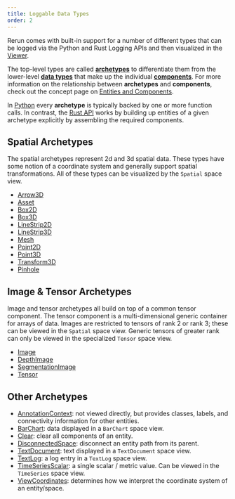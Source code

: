 ```yaml
---
title: Loggable Data Types
order: 2
---
```


Rerun comes with built-in support for a number of different types that can be logged via the Python and Rust Logging
APIs and then visualized in the [Viewer](viewer.md).

The top-level types are called [**archetypes**](data_types/archetypes.md) to differentiate them from the lower-level
[**data types**](data_types/datatypes.md) that make up the individual [**components**](data_types/components.md).
For more information on the relationship between **archetypes** and **components**, check out the concept page
on [Entities and Components](../concepts/entity-component.md).

In [Python](https://ref.rerun.io) every **archetype** is typically backed by one or more function calls. In
contrast, the [Rust API](https://docs.rs/rerun/) works by building up entities of a given archetype explicitly by
assembling the required components.

## Spatial **Archetypes**
The spatial archetypes represent 2d and 3d spatial data. These types have some notion of a coordinate system and
generally support spatial transformations. All of these types can be visualized by the `Spatial` space view.
* [Arrow3D](archetypes/arrows3d.md)
* [Asset](archetypes/asset3d.md)
* [Box2D](archetypes/boxes2d.md)
* [Box3D](archetypes/boxes3d.md)
* [LineStrip2D](archetypes/line_strips2d.md)
* [LineStrip3D](archetypes/line_strips3d.md)
* [Mesh](archetypes/mesh3d.md)
* [Point2D](archetypes/points2d.md)
* [Point3D](archetypes/points3d.md)
* [Transform3D](archetypes/transform3d.md)
* [Pinhole](archetypes/pinhole.md)

## Image & Tensor **Archetypes**
Image and tensor archetypes all build on top of a common tensor component. The tensor component is a multi-dimensional
generic container for arrays of data. Images are restricted to tensors of rank 2 or rank 3; these can be viewed in the
`Spatial` space view. Generic tensors of greater rank can only be viewed in the specialized `Tensor` space view.
* [Image](archetypes/image.md)
* [DepthImage](archetypes/depth_image.md)
* [SegmentationImage](archetypes/segmentation_image.md)
* [Tensor](archetypes/tensor.md)

## Other **Archetypes**
* [AnnotationContext](archetypes/annotation_context.md): not viewed directly, but provides classes, labels, and connectivity information for other entities.
* [BarChart](archetypes/bar_chart.md): data displayed in a `BarChart` space view.
* [Clear](archetypes/clear.md): clear all components of an entity.
* [DisconnectedSpace](archetypes/disconnected_space.md): disconnect an entity path from its parent.
* [TextDocument](archetypes/text_document.md): text displayed in a `TextDocument` space view.
* [TextLog](archetypes/text_log.md): a log entry in a `TextLog` space view.
* [TimeSeriesScalar](archetypes/time_series_scalar.md): a single scalar / metric value. Can be viewed in the `TimeSeries` space view.
* [ViewCoordinates](archetypes/view_coordinates.md): determines how we interpret the coordinate system of an entity/space.

